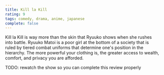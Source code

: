 ```yaml
---
title: Kill la Kill
rating: 9
tags: comedy, drama, anime, japanese
complete: false
---
```


Kill la Kill is way more than the skin that Ryuuko shows when she rushes into battle. Ryuuko Matoi
is a poor girl at the bottom of a society that is ruled by tiered combat uniforms that determine
one's position in the hierarchy. The more powerful your clothing is, the greater access to wealth,
comfort, and privacy you are afforded. 

TODO: rewatch the show so you can complete this review properly
